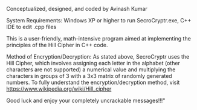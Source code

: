 Conceptualized, designed, and coded by Avinash Kumar

System Requirements: Windows XP or higher to run SecroCryptr.exe, C++ IDE to edit .cpp files

This is a user-friendly, math-intensive program aimed at implementing the principles of the Hill Cipher in C++ code. 

Method of Encryption/Decryption:
As stated above, SecroCryptr uses the Hill Cipher, which involves assigning each letter in the alphabet (other characters are
not supported) a numerical value and multiplying the characters in groups of 3 with a 3x3 matrix of randomly generated numbers. 
To fully understand the encryption/decryption method, visit https://www.wikipedia.org/wiki/Hill_cipher

Good luck and enjoy your completely uncrackable messages!!!"
